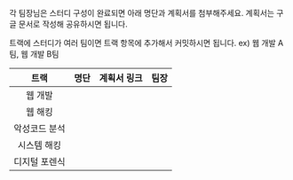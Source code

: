 <p>각 팀장님은 스터디 구성이 완료되면 아래 명단과 계획서를 첨부해주세요. 계획서는 구글 문서로 작성해 공유하시면 됩니다.</p>

<p>트랙에 스터디가 여러 팀이면 트랙 항목에 추가해서 커밋하시면 됩니다. ex) 웹 개발 A팀, 웹 개발 B팀</p>

|     트랙      | 명단 | 계획서 링크 | 팀장 |
| :-----------: | :--: | :---------: |:--:|
|    웹 개발    |      |             ||
|    웹 해킹    |      |             ||
| 악성코드 분석 |      |             ||
|  시스템 해킹  |      |             ||
| 디지털 포렌식 |      |             ||
